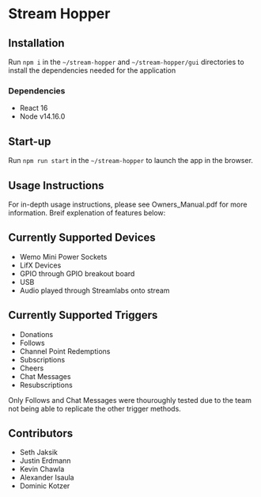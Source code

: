 # Stream Hopper

## Installation

Run ```npm i``` in the ```~/stream-hopper``` and ```~/stream-hopper/gui``` directories to install the dependencies needed for the application

### Dependencies

- React 16
- Node v14.16.0

## Start-up

Run ```npm run start``` in the ```~/stream-hopper``` to launch the app in the browser.

## Usage Instructions

For in-depth usage instructions, please see Owners_Manual.pdf for more information. Breif explenation of features below:

## Currently Supported Devices

- Wemo Mini Power Sockets
- LifX Devices
- GPIO through GPIO breakout board
- USB
- Audio played through Streamlabs onto stream

## Currently Supported Triggers

- Donations
- Follows
- Channel Point Redemptions
- Subscriptions
- Cheers
- Chat Messages
- Resubscriptions

Only Follows and Chat Messages were thouroughly tested due to the team not being able to replicate the other trigger methods.

## Contributors

- Seth Jaksik
- Justin Erdmann
- Kevin Chawla
- Alexander Isaula
- Dominic Kotzer
